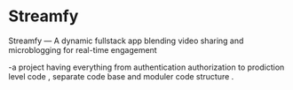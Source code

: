 # Streamfy
Streamfy — A dynamic fullstack app blending video sharing and microblogging for real-time engagement

-a project having everything from authentication authorization to prodiction level code , separate code base and moduler code structure .
